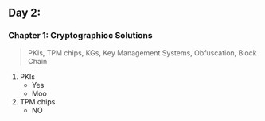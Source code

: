 ## Day 2: 

### Chapter 1: Cryptographioc Solutions
> PKIs, TPM chips, KGs, Key Management Systems, Obfuscation, Block Chain

1. PKIs
   - Yes
   - Moo
2. TPM chips
   - NO
     
